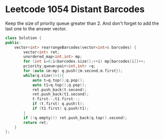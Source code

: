 # Leetcode 1054 Distant Barcodes
Keep the size of priority queue greater than 2. And don't forget to add the last one to the answer vector.

```cpp
class Solution {
public:
    vector<int> rearrangeBarcodes(vector<int>& barcodes) {
        vector<int> ret;
        unordered_map<int,int> mp;
        for (int i=0;i<barcodes.size();++i) mp[barcodes[i]]++;
        priority_queue<pair<int,int> >q;
        for (auto &m:mp) q.push({m.second,m.first});
        while(q.size()>1){
            auto t=q.top();q.pop();
            auto t1=q.top();q.pop();
            ret.push_back(t.second);
            ret.push_back(t1.second);
            t.first--;t1.first--;
            if (t.first) q.push(t);
            if (t1.first) q.push(t1);
        }
        if (!q.empty()) ret.push_back(q.top().second);
        return ret;
    }
};
```
